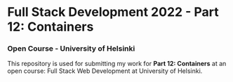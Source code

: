 # Full Stack Development 2022 - Part 12: Containers
### Open Course - University of Helsinki
This repository is used for submitting my work for **Part 12: Containers** at an open course: Full Stack Web Development at University of Helsinki.
